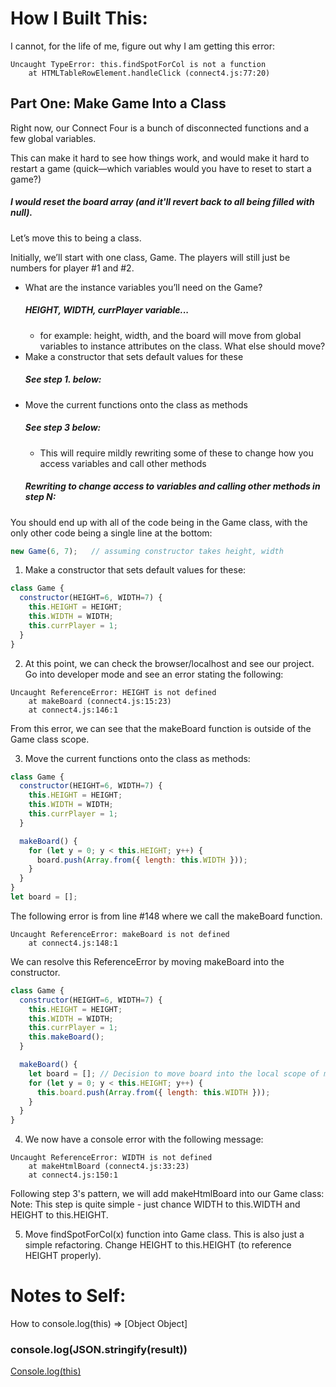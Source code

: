 # How I Built This:

I cannot, for the life of me, figure out why I am getting this error:

```shell
Uncaught TypeError: this.findSpotForCol is not a function
    at HTMLTableRowElement.handleClick (connect4.js:77:20)
```



## Part One: Make Game Into a Class
Right now, our Connect Four is a bunch of disconnected functions and a few global variables.

This can make it hard to see how things work, and would make it hard to restart a game (quick—which variables would you have to reset to start a game?)
##### I would reset the board array (and it'll revert back to all being filled with null).

Let’s move this to being a class.

Initially, we’ll start with one class, Game. The players will still just be numbers for player #1 and #2.

* What are the instance variables you’ll need on the Game?
    ##### HEIGHT, WIDTH, currPlayer variable...
    * for example: height, width, and the board will move from global variables to instance attributes on the class. What else should move?
* Make a constructor that sets default values for these
    ##### See step 1. below:
* Move the current functions onto the class as methods
    ##### See step 3 below: 
    * This will require mildly rewriting some of these to change how you access variables and call other methods
    ##### Rewriting to change access to variables and calling other methods in step N:
You should end up with all of the code being in the Game class, with the only other code being a single line at the bottom:

```js
new Game(6, 7);   // assuming constructor takes height, width
```

1.  Make a constructor that sets default values for these:
```js
class Game {
  constructor(HEIGHT=6, WIDTH=7) {
    this.HEIGHT = HEIGHT;
    this.WIDTH = WIDTH;
    this.currPlayer = 1;
  }
}
```

2. At this point, we can check the browser/localhost and see our project. Go into 
developer mode and see an error stating the following: 
```shell
Uncaught ReferenceError: HEIGHT is not defined
    at makeBoard (connect4.js:15:23)
    at connect4.js:146:1
```
From this error, we can see that the makeBoard function is outside of the Game class scope. 

3. Move the current functions onto the class as methods: 

```js
class Game {
  constructor(HEIGHT=6, WIDTH=7) {
    this.HEIGHT = HEIGHT;
    this.WIDTH = WIDTH;
    this.currPlayer = 1;
  }

  makeBoard() {
    for (let y = 0; y < this.HEIGHT; y++) {
      board.push(Array.from({ length: this.WIDTH }));
    }
  }
}
let board = []; 
```

The following error is from line #148 where we call the makeBoard function. 
```shell
Uncaught ReferenceError: makeBoard is not defined
    at connect4.js:148:1
```
We can resolve this ReferenceError by moving makeBoard into the constructor.
```js
class Game {
  constructor(HEIGHT=6, WIDTH=7) {
    this.HEIGHT = HEIGHT;
    this.WIDTH = WIDTH;
    this.currPlayer = 1;
    this.makeBoard();
  }

  makeBoard() {
    let board = []; // Decision to move board into the local scope of makeBoard function
    for (let y = 0; y < this.HEIGHT; y++) {
      this.board.push(Array.from({ length: this.WIDTH }));
    }
  }
}
```

4. We now have a console error with the following message: 
```shell
Uncaught ReferenceError: WIDTH is not defined
    at makeHtmlBoard (connect4.js:33:23)
    at connect4.js:150:1
```
Following step 3's pattern, we will add makeHtmlBoard into our Game class:
Note: This step is quite simple - just chance WIDTH to this.WIDTH and HEIGHT to this.HEIGHT.

5. Move findSpotForCol(x) function into Game class. This is also just a simple refactoring. Change HEIGHT to this.HEIGHT (to reference HEIGHT properly).


# Notes to Self:
How to console.log(this) => [Object Object]
### console.log(JSON.stringify(result))
[Console.log(this)](https://stackoverflow.com/questions/41336663/console-logresult-returns-object-object-how-do-i-get-result-name)
